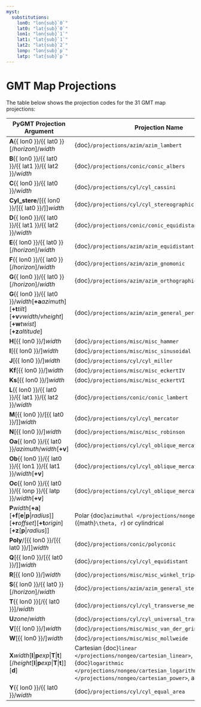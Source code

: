 ```yaml
---
myst:
  substitutions:
    lon0: "lon{sub}`0`"
    lat0: "lat{sub}`0`"
    lon1: "lon{sub}`1`"
    lat1: "lat{sub}`1`"
    lat2: "lat{sub}`2`"
    lonp: "lon{sub}`p`"
    latp: "lat{sub}`p`"
---
```


# GMT Map Projections

The table below shows the projection codes for the 31 GMT map projections:

| PyGMT Projection Argument | Projection Name |
| --- | --- |
| **A**{{ lon0 }}/{{ lat0 }}[/*horizon*]/*width*              | {doc}`/projections/azim/azim_lambert` |
| **B**{{ lon0 }}/{{ lat0 }}/{{ lat1 }}/{{ lat2 }}/*width*    | {doc}`/projections/conic/conic_albers` |
| **C**{{ lon0 }}/{{ lat0 }}/*width*                          | {doc}`/projections/cyl/cyl_cassini` |
| **Cyl_stere**/[{{ lon0 }}/[{{ lat0 }}/]]*width*             | {doc}`/projections/cyl/cyl_stereographic` |
| **D**{{ lon0 }}/{{ lat0 }}/{{ lat1 }}/{{ lat2 }}/*width*    | {doc}`/projections/conic/conic_equidistant` |
| **E**{{ lon0 }}/{{ lat0 }}[/*horizon*]/*width*              | {doc}`/projections/azim/azim_equidistant` |
| **F**{{ lon0 }}/{{ lat0 }}[/*horizon*]/*width*              | {doc}`/projections/azim/azim_gnomonic` |
| **G**{{ lon0 }}/{{ lat0 }}[/*horizon*]/*width*              | {doc}`/projections/azim/azim_orthographic` |
| **G**{{ lon0 }}/{{ lat0 }}/*width*[**+a***azimuth*][**+t***tilt*][**+v***vwidth*/*vheight*][**+w***twist*][**+z***altitude*] | {doc}`/projections/azim/azim_general_perspective` |
| **H**[{{ lon0 }}/]*width*                                   | {doc}`/projections/misc/misc_hammer` |
| **I**[{{ lon0 }}/]*width*                                   | {doc}`/projections/misc/misc_sinusoidal` |
| **J**[{{ lon0 }}/]*width*                                   | {doc}`/projections/cyl/cyl_miller` |
| **Kf**[{{ lon0 }}/]*width*                                  | {doc}`/projections/misc/misc_eckertIV` |
| **Ks**[{{ lon0 }}/]*width*                                  | {doc}`/projections/misc/misc_eckertVI` |
| **L**{{ lon0 }}/{{ lat0 }}/{{ lat1 }}/{{ lat2 }}/*width*    | {doc}`/projections/conic/conic_lambert` |
| **M**[{{ lon0 }}/[{{ lat0 }}/]]*width*                      | {doc}`/projections/cyl/cyl_mercator` |
| **N**[{{ lon0 }}/]*width*                                   | {doc}`/projections/misc/misc_robinson` |
| **Oa**{{ lon0 }}/{{ lat0 }}/*azimuth*/*width*[**+v**]       | {doc}`/projections/cyl/cyl_oblique_mercator` |
| **Ob**{{ lon0 }}/{{ lat0 }}/{{ lon1 }}/{{ lat1 }}/*width*[**+v**] | {doc}`/projections/cyl/cyl_oblique_mercator` |
| **Oc**{{ lon0 }}/{{ lat0 }}/{{ lonp }}/{{ latp }}/*width*[**+v**] | {doc}`/projections/cyl/cyl_oblique_mercator` |
| **P***width*[**+a**][**+f**[**e**\|**p**\|*radius*]][**+r***offset*][**+t***origin*][**+z**[**p**\|*radius*]] | Polar {doc}`azimuthal </projections/nongeo/polar>` ({math}`\theta, r`) or cylindrical |
| **Poly**/[{{ lon0 }}/[{{ lat0 }}/]]*width*                  | {doc}`/projections/conic/polyconic` |
| **Q**[{{ lon0 }}/[{{ lat0 }}/]]*width*                      | {doc}`/projections/cyl/cyl_equidistant` |
| **R**[{{ lon0 }}/]*width*                                   | {doc}`/projections/misc/misc_winkel_tripel` |
| **S**{{ lon0 }}/{{ lat0 }}[/*horizon*]/*width*              | {doc}`/projections/azim/azim_general_stereographic` |
| **T**{{ lon0 }}[/{{ lat0 }}]/*width*                        | {doc}`/projections/cyl/cyl_transverse_mercator` |
| **U***zone*/*width*                                         | {doc}`/projections/cyl/cyl_universal_transverse_mercator` |
| **V**[{{ lon0 }}/]*width*                                   | {doc}`/projections/misc/misc_van_der_grinten` |
| **W**[{{ lon0 }}/]*width*                                   | {doc}`/projections/misc/misc_mollweide` |
| **X***width*[**l**\|**p***exp*\|**T**\|**t**][/*height*[**l**\|**p***exp*\|**T**\|**t**]][**d**] | Cartesian {doc}`linear </projections/nongeo/cartesian_linear>`, {doc}`logarithmic </projections/nongeo/cartesian_logarithmic>`, {doc}`power </projections/nongeo/cartesian_power>`, and time |
| **Y**{{ lon0 }}/{{ lat0 }}/*width*                          | {doc}`/projections/cyl/cyl_equal_area` |
